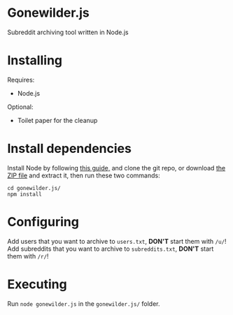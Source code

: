 Gonewilder.js
=============

Subreddit archiving tool written in Node.js

Installing
==========

Requires:
* Node.js

Optional:
* Toilet paper for the cleanup

Install dependencies
====================

Install Node by following [this guide,](https://github.com/joyent/node/wiki/installing-node.js-via-package-manager) and clone the git repo, or download [the ZIP file](https://github.com/SN4T14/gonewilder.js/archive/master.zip) and extract it, then run these two commands:

```
cd gonewilder.js/
npm install
```

Configuring
===========

Add users that you want to archive to `users.txt`, **DON'T** start them with `/u/`!  
Add subreddits that you want to archive to `subreddits.txt`, **DON'T** start them with `/r/`!

Executing
=========

Run `node gonewilder.js` in the `gonewilder.js/` folder.